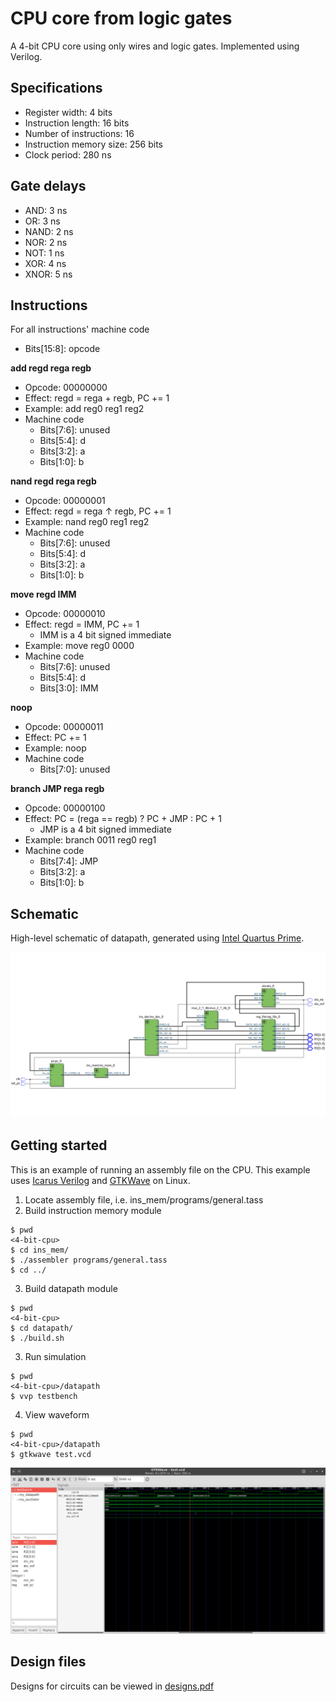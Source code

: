 # CPU core from logic gates
A 4-bit CPU core using only wires and logic gates. Implemented using Verilog.

## Specifications
- Register width: 4 bits
- Instruction length: 16 bits
- Number of instructions: 16
- Instruction memory size: 256 bits
- Clock period: 280 ns

## Gate delays
- AND: 3 ns
- OR: 3 ns
- NAND: 2 ns
- NOR: 2 ns
- NOT: 1 ns
- XOR: 4 ns
- XNOR: 5 ns

## Instructions
For all instructions' machine code

- Bits[15:8]: opcode

**add regd rega regb**

- Opcode: 00000000
- Effect: regd = rega + regb, PC += 1
- Example: add reg0 reg1 reg2
- Machine code
  - Bits[7:6]: unused
  - Bits[5:4]: d
  - Bits[3:2]: a
  - Bits[1:0]: b

**nand regd rega regb**

- Opcode: 00000001
- Effect: regd = rega ↑ regb, PC += 1
- Example: nand reg0 reg1 reg2
- Machine code
  - Bits[7:6]: unused
  - Bits[5:4]: d
  - Bits[3:2]: a
  - Bits[1:0]: b

**move regd IMM**

- Opcode: 00000010
- Effect: regd = IMM, PC += 1
  - IMM is a 4 bit signed immediate
- Example: move reg0 0000
- Machine code
  - Bits[7:6]: unused
  - Bits[5:4]: d
  - Bits[3:0]: IMM

**noop**

- Opcode: 00000011
- Effect: PC += 1
- Example: noop
- Machine code
  - Bits[7:0]: unused

**branch JMP rega regb**

- Opcode: 00000100
- Effect: PC = (rega == regb) ? PC + JMP : PC + 1
  - JMP is a 4 bit signed immediate
- Example: branch 0011 reg0 reg1
- Machine code
  - Bits[7:4]: JMP
  - Bits[3:2]: a
  - Bits[1:0]: b


## Schematic
High-level schematic of datapath, generated using [Intel Quartus Prime](https://www.intel.com/content/www/us/en/products/details/fpga/development-tools/quartus-prime.html).

![schematic](schematic.png "schematic")

## Getting started
This is an example of running an assembly file on the CPU.
This example uses [Icarus Verilog](http://iverilog.icarus.com/) and [GTKWave](http://gtkwave.sourceforge.net/) on Linux.

1. Locate assembly file, i.e. ins_mem/programs/general.tass
2. Build instruction memory module
```
$ pwd
<4-bit-cpu>
$ cd ins_mem/
$ ./assembler programs/general.tass
$ cd ../
```
3. Build datapath module
```
$ pwd
<4-bit-cpu>
$ cd datapath/
$ ./build.sh
```
3. Run simulation
```
$ pwd
<4-bit-cpu>/datapath
$ vvp testbench
```
4. View waveform
```
$ pwd
<4-bit-cpu>/datapath
$ gtkwave test.vcd
```

![waveform](waveform.png "waveform")

## Design files
Designs for circuits can be viewed in [designs.pdf](designs.pdf)
